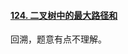 #### [124. 二叉树中的最大路径和](https://leetcode-cn.com/problems/binary-tree-maximum-path-sum/)

回溯，题意有点不理解。

